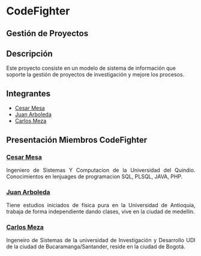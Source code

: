 # CodeFighter

## Gestión de Proyectos

## Descripción

Este proyecto consiste en un modelo de sistema de información que soporte la gestión de proyectos de investigación y mejore los procesos.

## Integrantes

- [Cesar Mesa](#cesar-mesa)
- [Juan Arboleda](#juan-arboleda)
- [Carlos Meza](#Carlos-Meza)
## Presentación Miembros CodeFighter

### [Cesar Mesa](https://github.com/cesarmesa23)

<p align="justify">
Ingeniero de Sistemas Y Computacion de la Universidad del Quindio. Conocimientos en lenjuages de programacion SQL, PLSQL, JAVA, PHP.
</p>

### [Juan Arboleda](https://github.com/JuanFA94)

<p align="justify">
Tiene estudios iniciados de física pura en la Universidad de Antioquia, trabaja de forma independiente dando clases, vive en la ciudad de medellín.
</p>


### [Carlos Meza](https://github.com/CarlosMezai)

<p align="justify">
Ingeneiro de Sistemas de la universidad de Investigación y Desarrollo UDI de la ciudad de Bucaramanga/Santander, reside en la ciudad de Bogotá.
</p>
